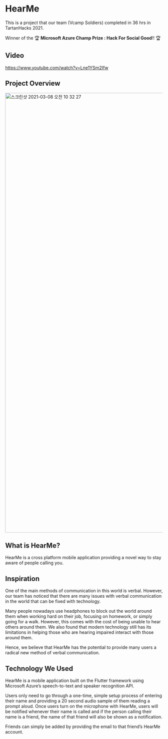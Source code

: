 # HearMe
This is a project that our team (Vcamp Soldiers) completed in 36 hrs in TartanHacks 2021.

Winner of the :trophy: **Microsoft Azure Champ Prize : Hack For Social Good**!! :trophy:
<br/>  

## **Video**
https://www.youtube.com/watch?v=Lne1YSm2Ifw

## **Project Overview**
<img width="1404" alt="스크린샷 2021-03-08 오전 10 32 27" src="https://user-images.githubusercontent.com/55306097/110263287-977bf680-7ff9-11eb-8994-f50c0ece3dbb.png">

<br/>  

## **What is HearMe?**
HearMe is a cross platform mobile application providing a novel way to stay aware of people calling you. 

## **Inspiration**
One of the main methods of communication in this world is verbal. However, our team has noticed that there are many issues with verbal communication in the world that can be fixed with technology.

Many people nowadays use headphones to block out the world around them when working hard on their job, focusing on homework, or simply going for a walk. However, this comes with the cost of being unable to hear others around them. We also found that modern technology still has its limitations in helping those who are hearing impaired interact with those around them.

Hence, we believe that HearMe has the potential to provide many users a radical new method of verbal communication. 

## **Technology We Used**
HearMe is a mobile application built on the Flutter framework using Microsoft Azure’s speech-to-text and speaker recognition API. 

Users only need to go through a one-time, simple setup process of entering their name and providing a 20 second audio sample of them reading a prompt aloud. Once users turn on the microphone with HearMe, users will be notified whenever their name is called and if the person calling their name is a friend, the name of that friend will also be shown as a notification. 

Friends can simply be added by providing the email to that friend’s HearMe account.
